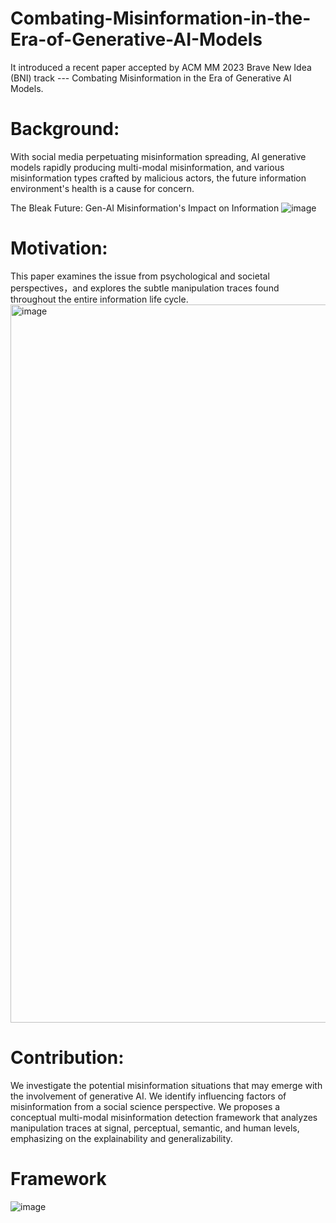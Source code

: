 # Combating-Misinformation-in-the-Era-of-Generative-AI-Models
It introduced a recent paper accepted by ACM MM 2023 Brave New Idea (BNI) track --- Combating Misinformation in the Era of Generative AI Models.

# Background:  
With social media perpetuating misinformation spreading, AI generative models rapidly producing multi-modal misinformation, and various misinformation types crafted by malicious actors, the future information environment's health is a cause for concern. 

The Bleak Future: Gen-AI Misinformation's Impact on Information
![image](https://github.com/xudanni0927/Combating-Misinformation-in-the-Era-of-Generative-AI-Models/assets/31812716/14cfa589-e860-4abb-b1c5-e4fc9d939444)


# Motivation: 
This paper examines the issue from psychological and societal perspectives，and explores the subtle manipulation traces found throughout the entire information life cycle.
<img width="1149" alt="image" src="https://github.com/xudanni0927/Combating-Misinformation-in-the-Era-of-Generative-AI-Models/assets/31812716/21e15bf2-0d3e-4c98-b35b-eefb2d6053a9">



# Contribution: 
We investigate the potential misinformation situations that may emerge with the involvement of generative AI.
We identify influencing factors of misinformation from a social science perspective.
We proposes a conceptual multi-modal misinformation detection framework that analyzes manipulation traces at signal, perceptual, semantic, and human levels, emphasizing on the explainability and generalizability.

# Framework
![image](https://github.com/xudanni0927/Combating-Misinformation-in-the-Era-of-Generative-AI-Models/assets/31812716/0131e7c1-faa0-4e32-8e88-5f03c3d91c83)



